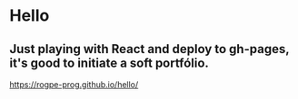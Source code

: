 # Hello
## Just playing with React and deploy to gh-pages, it's good to initiate a soft portfólio.


https://rogpe-prog.github.io/hello/


